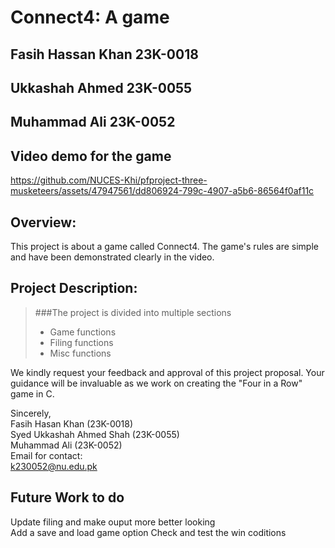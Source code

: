 # Connect4: A game
## Fasih Hassan Khan 23K-0018
## Ukkashah Ahmed 23K-0055
## Muhammad Ali 23K-0052

## Video demo for the game
https://github.com/NUCES-Khi/pfproject-three-musketeers/assets/47947561/dd806924-799c-4907-a5b6-86564f0af11c



## Overview:
This project is about a game called Connect4. The game's rules are simple and have been demonstrated clearly in the video.

## Project Description:
> ###The project is divided into multiple sections
> - Game functions
> - Filing functions
> - Misc functions

We kindly request your feedback and approval of this project proposal. Your guidance will be invaluable as we work on creating the "Four in a Row" game in C.

Sincerely,\
Fasih Hasan Khan (23K-0018)\
Syed Ukkashah Ahmed Shah (23K-0055)\
Muhammad Ali (23K-0052)\
Email for contact:\
k230052@nu.edu.pk

## Future Work to do
Update filing and make ouput more better looking\
Add a save and load game option
Check and test the win coditions
